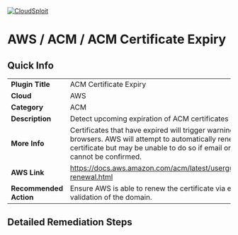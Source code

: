 [![CloudSploit](https://cloudsploit.com/img/logo-new-big-text-100.png "CloudSploit")](https://cloudsploit.com)

# AWS / ACM / ACM Certificate Expiry

## Quick Info

| | |
|-|-|
| **Plugin Title** | ACM Certificate Expiry |
| **Cloud** | AWS |
| **Category** | ACM |
| **Description** | Detect upcoming expiration of ACM certificates |
| **More Info** | Certificates that have expired will trigger warnings in all major browsers. AWS will attempt to automatically renew the certificate but may be unable to do so if email or DNS validation cannot be confirmed. |
| **AWS Link** | https://docs.aws.amazon.com/acm/latest/userguide/managed-renewal.html |
| **Recommended Action** | Ensure AWS is able to renew the certificate via email or DNS validation of the domain. |

## Detailed Remediation Steps




